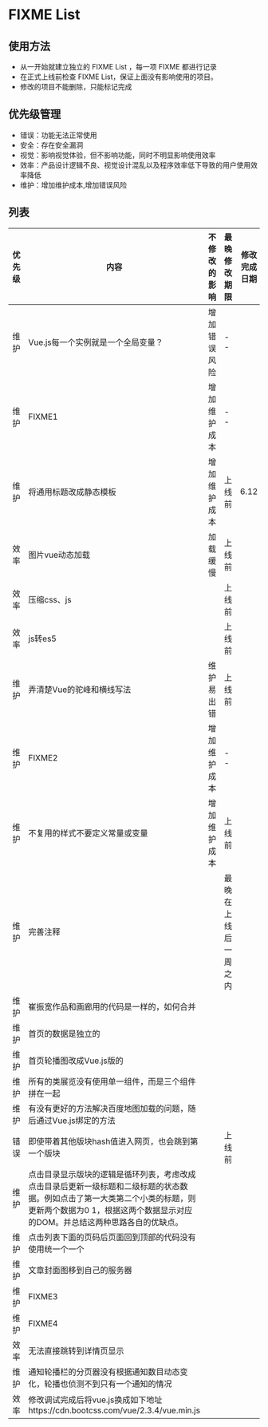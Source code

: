 # FIXME List

## 使用方法
 * 从一开始就建立独立的 FIXME List ，每一项 FIXME 都进行记录
 * 在正式上线前检查 FIXME List，保证上面没有影响使用的项目。
 * 修改的项目不能删除，只能标记完成


## 优先级管理
* 错误：功能无法正常使用
* 安全：存在安全漏洞
* 视觉：影响视觉体验，但不影响功能，同时不明显影响使用效率
* 效率：产品设计逻辑不良、视觉设计混乱以及程序效率低下导致的用户使用效率降低
* 维护：增加维护成本,增加错误风险

## 列表
优先级 | 内容 | 不修改的影响 | 最晚修改期限 | 修改完成日期
--|--|--|--|--
维护 | Vue.js每一个实例就是一个全局变量？ | 增加错误风险 | -- |
维护 | FIXME1 | 增加维护成本 | -- |
维护 | 将通用标题改成静态模板 | 增加维护成本 | 上线前 | 6.12
效率 | 图片vue动态加载 | 加载缓慢 | 上线前 |
效率 | 压缩css、js | | 上线前 |
效率 | js转es5 | | 上线前 |
维护 | 弄清楚Vue的驼峰和横线写法 | 维护易出错 | 上线前 |
维护 | FIXME2 | 增加维护成本 | -- |
维护 | 不复用的样式不要定义常量或变量 | 增加维护成本 | 上线前 |
维护 | 完善注释 | | 最晚在上线后一周之内 |
维护 | 崔振宽作品和画廊用的代码是一样的，如何合并 | | |
维护 | 首页的数据是独立的 | | |
维护 | 首页轮播图改成Vue.js版的 |||
维护 | 所有的类展览没有使用单一组件，而是三个组件拼在一起 | | |
维护 | 有没有更好的方法解决百度地图加载的问题，随后通过Vue.js绑定的方法 |||
错误 | 即使带着其他版块hash值进入网页，也会跳到第一个版块 | | 上线前 |
维护 | 点击目录显示版块的逻辑是循环列表，考虑改成点击目录后更新一级标题和二级标题的状态数据。例如点击了第一大类第二个小类的标题，则更新两个数据为0 1，根据这两个数据显示对应的DOM。并总结这两种思路各自的优缺点。 |||
维护 | 点击列表下面的页码后页面回到顶部的代码没有使用统一个一个 | | |
维护 | 文章封面图移到自己的服务器 |||
维护 | FIXME3 |||
维护 | FIXME4 |||
效率 | 无法直接跳转到详情页显示 |||
维护 | 通知轮播栏的分页器没有根据通知数目动态变化，轮播也侦测不到只有一个通知的情况 |||
效率 | 修改调试完成后将vue.js换成如下地址https://cdn.bootcss.com/vue/2.3.4/vue.min.js ||| 
